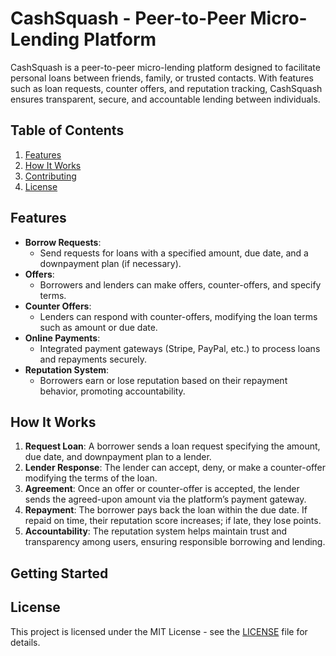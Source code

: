 
# **CashSquash - Peer-to-Peer Micro-Lending Platform**

CashSquash is a peer-to-peer micro-lending platform designed to facilitate personal loans between friends, family, or trusted contacts. With features such as loan requests, counter offers, and reputation tracking, CashSquash ensures transparent, secure, and accountable lending between individuals.

## **Table of Contents**
1. [Features](#features)
2. [How It Works](#how-it-works)
3. [Contributing](#contributing)
4. [License](#license)

## **Features**

- **Borrow Requests**:
  - Send requests for loans with a specified amount, due date, and a downpayment plan (if necessary).
- **Offers**:
  - Borrowers and lenders can make offers, counter-offers, and specify terms.
- **Counter Offers**:
  - Lenders can respond with counter-offers, modifying the loan terms such as amount or due date.
- **Online Payments**:
  - Integrated payment gateways (Stripe, PayPal, etc.) to process loans and repayments securely.
- **Reputation System**:
  - Borrowers earn or lose reputation based on their repayment behavior, promoting accountability.
  
## **How It Works**

1. **Request Loan**: A borrower sends a loan request specifying the amount, due date, and downpayment plan to a lender.
2. **Lender Response**: The lender can accept, deny, or make a counter-offer modifying the terms of the loan.
3. **Agreement**: Once an offer or counter-offer is accepted, the lender sends the agreed-upon amount via the platform’s payment gateway.
4. **Repayment**: The borrower pays back the loan within the due date. If repaid on time, their reputation score increases; if late, they lose points.
5. **Accountability**: The reputation system helps maintain trust and transparency among users, ensuring responsible borrowing and lending.

## **Getting Started**

## **License**

This project is licensed under the MIT License - see the [LICENSE](LICENSE) file for details.
